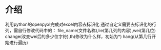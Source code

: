 # 介绍
利用python的openpyxl完成对excel内容去标识化
通过自定义需要去标识化的行列，需自行修改代码中的：
  file_name(文件名称),lie(第几列的内容),wei(第几位)
  change(改变wei后的多少位字符),th(修改为什么样，初始为*)
  hang(从第几行开始进行遍历)
